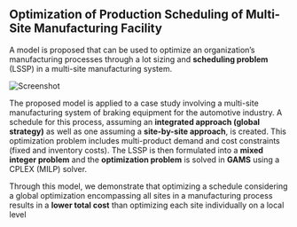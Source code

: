 ## Optimization of Production Scheduling of Multi-Site Manufacturing Facility

A model is proposed that can be used to optimize an organization’s manufacturing processes through a lot sizing and **scheduling problem** (LSSP) in a multi-site manufacturing system.

![Screenshot](Multisite.png)

The proposed model is applied to a case study involving a multi-site manufacturing system of braking equipment for the automotive industry. A schedule for this process, assuming an **integrated approach (global strategy)** as well as one assuming a **site-by-site approach**, is created. This optimization problem includes multi-product demand and cost constraints (fixed and inventory costs). The LSSP is then formulated into a **mixed integer problem** and the **optimization problem** is solved in **GAMS** using a CPLEX (MILP) solver. 

Through this model, we demonstrate that optimizing a schedule considering a global optimization encompassing all sites in a manufacturing process results in a **lower total cost** than optimizing each site individually on a local level
